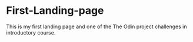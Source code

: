 # First-Landing-page
This is my first landing page and one of the The Odin project challenges in introductory course.

